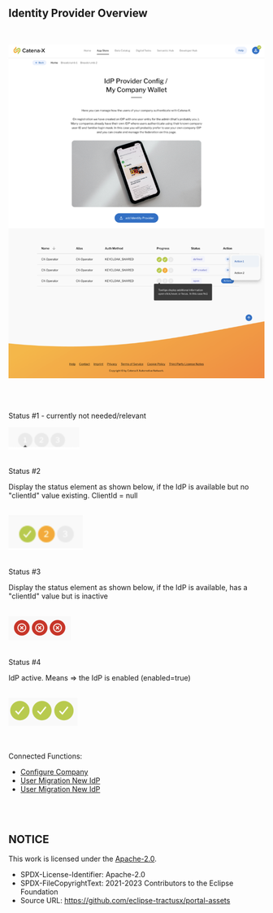 ## Identity Provider Overview

<br>

<p align="center">
<img width="613" alt="image" src="https://raw.githubusercontent.com/eclipse-tractusx/portal-assets/main/docs/static/idp-overview-webpage.png">
</p>

<br>
<br>

Status #1 - currently not needed/relevant

<img width="139" alt="image" src="https://raw.githubusercontent.com/eclipse-tractusx/portal-assets/main/docs/static/idp-progress-dots.png">

<br>
<br>

Status #2

Display the status element as shown below, if the IdP is available but no "clientId" value existing. ClientId = null

<br>

<img width="146" alt="image" src="https://raw.githubusercontent.com/eclipse-tractusx/portal-assets/main/docs/static/idp-progress-dots-partial.png">

<br>
<br>

Status #3

Display the status element as shown below, if the IdP is available, has a "clientId" value but is inactive

<br>

<img width="123" alt="image" src="https://raw.githubusercontent.com/eclipse-tractusx/portal-assets/main/docs/static/idp-progress-dots-failed.png">

<br>
<br>

Status #4

IdP active. Means => the IdP is enabled (enabled=true)

<br>

<img width="136" alt="image" src="https://raw.githubusercontent.com/eclipse-tractusx/portal-assets/main/docs/static/idp-progress-dots-success.png">

<br>
<br>
<br>

Connected Functions:

- [Configure Company](/docs/user/02.%20Technical%20Integration/02.%20Identity%20Provider%20Management/02.%20Configure%20Company%20IdP.md)
- [User Migration New IdP](/docs/user/02.%20Technical%20Integration/02.%20Identity%20Provider%20Management/03.%20User%20Migration.md)
- [User Migration New IdP](/docs/user/02.%20Technical%20Integration/02.%20Identity%20Provider%20Management/04.%20Identity%20Provider%20Deletion.md)

<br>
<br>

## NOTICE

This work is licensed under the [Apache-2.0](https://www.apache.org/licenses/LICENSE-2.0).

- SPDX-License-Identifier: Apache-2.0
- SPDX-FileCopyrightText: 2021-2023 Contributors to the Eclipse Foundation
- Source URL: https://github.com/eclipse-tractusx/portal-assets

